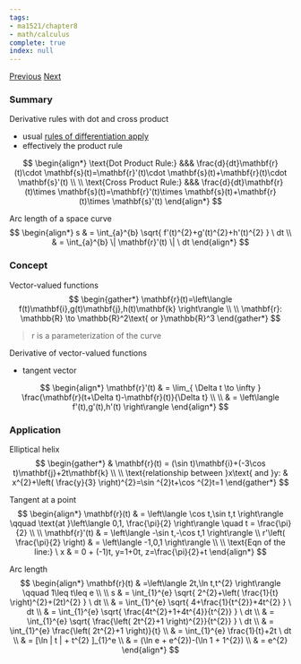 ```yaml
---
tags:
- ma1521/chapter8
- math/calculus
complete: true
index: null
---
```

[Previous](/labyrinth/notes/math/ma1521/geometry_in_R³)   [Next](/labyrinth/notes/math/ma1521/multivariate_functions)

### Summary
Derivative rules with dot and cross product
- usual [rules of differentiation apply](/labyrinth/notes/math/ma1301/differentiation#^87dfa9)
- effectively the product rule

$$
\begin{align*}
\text{Dot Product Rule:} &&& \frac{d}{dt}\mathbf{r}(t)\cdot \mathbf{s}(t)=\mathbf{r}'(t)\cdot \mathbf{s}(t)+\mathbf{r}(t)\cdot \mathbf{s}'(t) \\
\\
\text{Cross Product Rule:} &&& \frac{d}{dt}\mathbf{r}(t)\times \mathbf{s}(t)=\mathbf{r}'(t)\times \mathbf{s}(t)+\mathbf{r}(t)\times \mathbf{s}'(t)
\end{align*}
$$

Arc length of a space curve
$$
\begin{align*}
s & = \int_{a}^{b} \sqrt{ f'(t)^{2}+g'(t)^{2}+h'(t)^{2} } \ dt \\
& = \int_{a}^{b} \| \mathbf{r}'(t) \|  \ dt 
\end{align*}
$$

### Concept
Vector-valued functions
$$
\begin{gather*}
\mathbf{r}(t)=\left\langle f(t)\mathbf{i},g(t)\mathbf{j},h(t)\mathbf{k} \right\rangle \\
\\
\mathbf{r}: \mathbb{R} \to \mathbb{R}^2\text{ or }\mathbb{R}^3
\end{gather*}
$$
> r is a parameterization of the curve

Derivative of vector-valued functions
- tangent vector

$$
\begin{align*}
\mathbf{r}'(t) & = \lim_{ \Delta t \to \infty } \frac{\mathbf{r}(t+\Delta t)-\mathbf{r}(t)}{\Delta t} \\
\\
& = \left\langle f'(t),g'(t),h'(t) \right\rangle 
\end{align*}
$$

### Application
Elliptical helix
$$
\begin{gather*}
& \mathbf{r}(t) = (\sin t)\mathbf{i}+(-3\cos t)\mathbf{j}+2t\mathbf{k} \\
\\
\text{relationship between }x\text{ and }y: & x^{2}+\left( \frac{y}{3} \right)^{2}=\sin ^{2}t+\cos ^{2}t=1
\end{gather*}
$$

Tangent at a point
$$
\begin{align*}
\mathbf{r}(t) & = \left\langle \cos t,\sin t,t \right\rangle \qquad \text{at }\left\langle 0,1, \frac{\pi}{2} \right\rangle \quad t = \frac{\pi}{2} \\
\\
\mathbf{r}'(t) & = \left\langle -\sin t,-\cos t,1 \right\rangle \\
r'\left( \frac{\pi}{2} \right) & = \left\langle -1,0,1 \right\rangle \\
\\
\text{Eqn of the line:} \ x & = 0 + (-1)t, y=1+0t, z=\frac{\pi}{2}+t
\end{align*}
$$

Arc length
$$
\begin{align*}
\mathbf{r}(t) & =\left\langle 2t,\ln t,t^{2} \right\rangle \qquad 1\leq t\leq e \\
\\
s & = \int_{1}^{e} \sqrt{ 2^{2}+\left( \frac{1}{t} \right)^{2}+(2t)^{2} } \ dt \\
& = \int_{1}^{e} \sqrt{ 4+\frac{1}{t^{2}}+4t^{2} } \ dt \\
& = \int_{1}^{e} \sqrt{ \frac{4t^{2}+1+4t^{4}}{t^{2}} } \ dt \\
& = \int_{1}^{e} \sqrt{ \frac{\left( 2t^{2}+1 \right)^{2}}{t^{2}} } \ dt \\
& = \int_{1}^{e} \frac{\left( 2t^{2}+1 \right)}{t} \\
& = \int_{1}^{e} \frac{1}{t}+2t \ dt \\
& = [\ln | t | + t^{2} ]_{1}^e \\
& = (\ln e + e^{2})-(\ln 1 + 1^{2}) \\
& = e^{2}
\end{align*}
$$